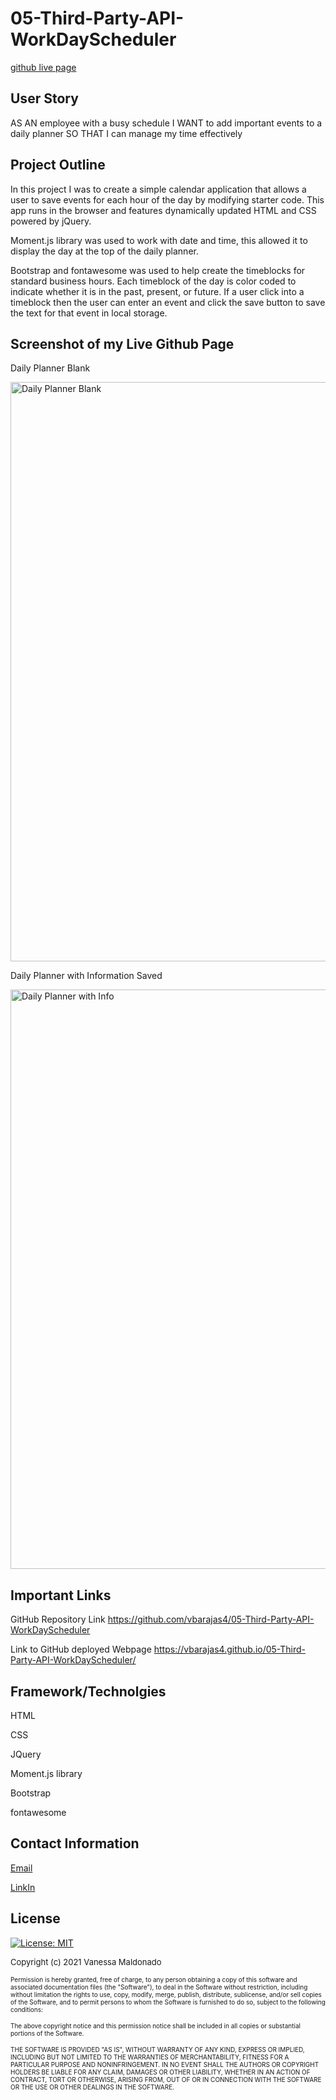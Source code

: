 # 05-Third-Party-API-WorkDayScheduler

[github live page](https://vbarajas4.github.io/05-Third-Party-API-WorkDayScheduler/)


## User Story

AS AN employee with a busy schedule
I WANT to add important events to a daily planner
SO THAT I can manage my time effectively

## Project Outline

In this project I was to create a simple calendar application that allows a user to save events for each hour of the day by modifying starter code. This app runs in the browser and features dynamically updated HTML and CSS powered by jQuery.

Moment.js library was used to work with date and time, this allowed it to display the day at the top of the daily planner.

Bootstrap and fontawesome was used to help create the timeblocks for standard business hours. Each timeblock of the day is color coded to indicate whether it is in the past, present, or future.
If a user click into a timeblock then the user can enter an event and click the save button to save the text for that event in local storage.

## Screenshot of my Live Github Page

Daily Planner Blank

<img width="927" alt="Daily Planner Blank" src="https://user-images.githubusercontent.com/79430431/114286194-7c920d00-9a11-11eb-97b8-24074b4ac3b0.png">

Daily Planner with Information Saved

<img width="927" alt="Daily Planner with Info" src="https://user-images.githubusercontent.com/79430431/114286199-8582de80-9a11-11eb-9923-d711754ce3c4.png">

## Important Links 

GitHub Repository Link
https://github.com/vbarajas4/05-Third-Party-API-WorkDayScheduler

Link to GitHub deployed Webpage 
https://vbarajas4.github.io/05-Third-Party-API-WorkDayScheduler/

## Framework/Technolgies

HTML 

CSS

JQuery

Moment.js library

Bootstrap

fontawesome


## Contact Information

[Email](vbarajas4@gmail.com)

[LinkIn](https://www.linkedin.com/in/vanessa-maldonado-90668110a/)

## License

[![License: MIT](https://img.shields.io/badge/License-MIT-yellow.svg)](https://opensource.org/licenses/MIT)

<font size="2">Copyright (c) 2021 Vanessa Maldonado</font>

<font size="1">Permission is hereby granted, free of charge, to any person obtaining a copy
of this software and associated documentation files (the "Software"), to deal
in the Software without restriction, including without limitation the rights
to use, copy, modify, merge, publish, distribute, sublicense, and/or sell
copies of the Software, and to permit persons to whom the Software is
furnished to do so, subject to the following conditions:

The above copyright notice and this permission notice shall be included in all
copies or substantial portions of the Software.

THE SOFTWARE IS PROVIDED "AS IS", WITHOUT WARRANTY OF ANY KIND, EXPRESS OR
IMPLIED, INCLUDING BUT NOT LIMITED TO THE WARRANTIES OF MERCHANTABILITY,
FITNESS FOR A PARTICULAR PURPOSE AND NONINFRINGEMENT. IN NO EVENT SHALL THE
AUTHORS OR COPYRIGHT HOLDERS BE LIABLE FOR ANY CLAIM, DAMAGES OR OTHER
LIABILITY, WHETHER IN AN ACTION OF CONTRACT, TORT OR OTHERWISE, ARISING FROM,
OUT OF OR IN CONNECTION WITH THE SOFTWARE OR THE USE OR OTHER DEALINGS IN THE
SOFTWARE.</font> 